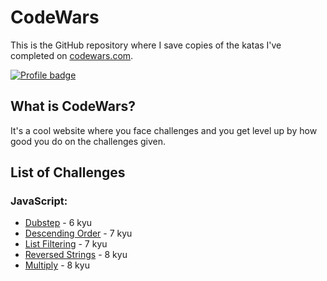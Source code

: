 # CodeWars
This is the GitHub repository where I save copies of the katas I've completed on [codewars.com](https://www.codewars.com/).

[![Profile badge](https://www.codewars.com/users/MzLovelyj/badges/large)](https://www.codewars.com/users/MzLovelyj)

## What is CodeWars?

It's a cool website where you face challenges and you get level up by how good you do on the challenges given.

## List of Challenges

### JavaScript:

- [Dubstep](dubStep.js) - 6 kyu
- [Descending Order](descendingOrder.js) - 7 kyu
- [List Filtering](list-filtering.js) - 7 kyu
- [Reversed Strings](reversed-strings.js) - 8 kyu
- [Multiply](multiply.js) - 8 kyu
